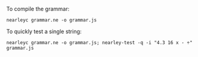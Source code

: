 To compile the grammar:

```
nearleyc grammar.ne -o grammar.js
```

To quickly test a single string:

```
nearleyc grammar.ne -o grammar.js; nearley-test -q -i "4.3 16 x - ÷" grammar.js
```
